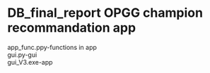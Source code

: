 # DB_final_report OPGG champion recommandation app
app_func.ppy-functions in app  
gui.py-gui  
gui_V3.exe-app
